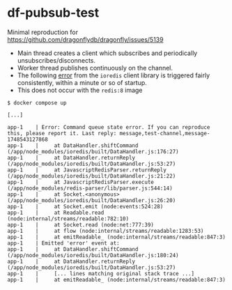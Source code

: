 # df-pubsub-test

Minimal reproduction for https://github.com/dragonflydb/dragonfly/issues/5139

- Main thread creates a client which subscribes and periodically unsubscribes/disconnects.
- Worker thread publishes continuously on the channel.
- The following [error](https://github.com/redis/ioredis/blob/40ae7ee6348a833b6dbb55187e352bd3eca13255/lib/DataHandler.ts#L234-L250) from the `ioredis` client library is triggered fairly consistently, within a minute or so of startup.
- This does not occur with the `redis:8` image

```
$ docker compose up

[...]

app-1    | Error: Command queue state error. If you can reproduce this, please report it. Last reply: message,test-channel,message-1748543127868
app-1    |     at DataHandler.shiftCommand (/app/node_modules/ioredis/built/DataHandler.js:176:27)
app-1    |     at DataHandler.returnReply (/app/node_modules/ioredis/built/DataHandler.js:53:27)
app-1    |     at JavascriptRedisParser.returnReply (/app/node_modules/ioredis/built/DataHandler.js:21:22)
app-1    |     at JavascriptRedisParser.execute (/app/node_modules/redis-parser/lib/parser.js:544:14)
app-1    |     at Socket.<anonymous> (/app/node_modules/ioredis/built/DataHandler.js:26:20)
app-1    |     at Socket.emit (node:events:524:28)
app-1    |     at Readable.read (node:internal/streams/readable:782:10)
app-1    |     at Socket.read (node:net:777:39)
app-1    |     at flow (node:internal/streams/readable:1283:53)
app-1    |     at emitReadable_ (node:internal/streams/readable:847:3)
app-1    | Emitted 'error' event at:
app-1    |     at DataHandler.shiftCommand (/app/node_modules/ioredis/built/DataHandler.js:180:24)
app-1    |     at DataHandler.returnReply (/app/node_modules/ioredis/built/DataHandler.js:53:27)
app-1    |     [... lines matching original stack trace ...]
app-1    |     at emitReadable_ (node:internal/streams/readable:847:3)
```
